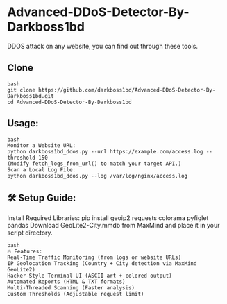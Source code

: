 # Advanced-DDoS-Detector-By-Darkboss1bd
DDOS attack on any website, you can find out through these tools.


## Clone
```
bash
git clone https://github.com/darkboss1bd/Advanced-DDoS-Detector-By-Darkboss1bd.git
cd Advanced-DDoS-Detector-By-Darkboss1bd
```

## Usage: 
```
bash
Monitor a Website URL:
python darkboss1bd_ddos.py --url https://example.com/access.log --threshold 150
(Modify fetch_logs_from_url() to match your target API.)
Scan a Local Log File:
python darkboss1bd_ddos.py --log /var/log/nginx/access.log

```




## 🛠 Setup Guide:
Install Required Libraries:
pip install geoip2 requests colorama pyfiglet pandas
Download GeoLite2-City.mmdb from MaxMind and place it in your script directory.


```
bash
🔥 Features:
Real-Time Traffic Monitoring (from logs or website URLs)
IP Geolocation Tracking (Country + City detection via MaxMind GeoLite2)
Hacker-Style Terminal UI (ASCII art + colored output)
Automated Reports (HTML & TXT formats)
Multi-Threaded Scanning (Faster analysis)
Custom Thresholds (Adjustable request limit)
```
